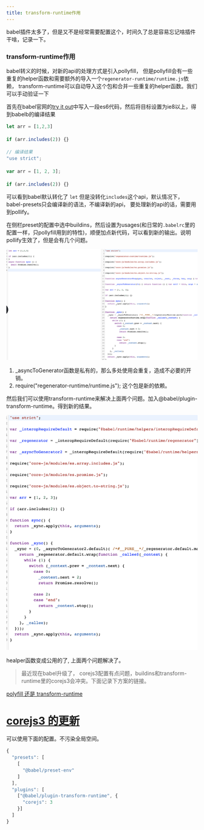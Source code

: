```yaml
---
title: transform-runtime作用
---
```


babel插件太多了，但是又不是经常需要配置这个，时间久了总是容易忘记啥插件干啥，记录一下。

### transform-runtime作用
babel转义的时候，对新的api的处理方式是引入pollyfill， 但是pollyfill会有一些重复的helper函数和需要额外的导入一个`regenerator-runtime/runtime.js`依赖， transform-runtime可以自动导入这个包和合并一些重复的helper函数。我们可以手动验证一下

首先在babel官网的[try it out](https://babeljs.io/repl)中写入一段es6代码，然后将目标设置为ie8以上，得到babelb的编译结果

```javascript
let arr = [1,2,3]

if (arr.includes(2)) {}

// 编译结果
"use strict";

var arr = [1, 2, 3];

if (arr.includes(2)) {}
```

可以看到babel默认转化了 `let` 但是没转化`includes`这个api，默认情况下，babel-presets只会编译新的语法，不编译新的api， 要处理新的api的话，需要用到pollify。



在侧栏preset的配置中选中buildins，然后设置为usages(和日常的`.babelrc`里的配置一样，只pollyfill用到的特性)，顺便加点新代码，可以看到新的输出。说明pollify生效了，但是会有几个问题。

![image-20210329100401529](images/image-20210329100401529.png)



1. _asyncToGenerator函数是私有的，那么多处使用会重复，造成不必要的开销。
2. require("regenerator-runtime/runtime.js"); 这个包是新的依赖。



然后我们可以使用transform-runtime来解决上面两个问题。加入@babel/plugin-transform-runtime。得到新的结果。

![image-20210329100658203](images/image-20210329100658203.png)

healper函数变成公用的了, 上面两个问题解决了。

> 最近现在babel升级了， corejs3配置有点问题，buildins和transform-runtime里的corejs3会冲突。下面记录下方案的链接。

[polyfill 还是 transform-runtime](https://segmentfault.com/a/1190000020237790)

# [corejs3 的更新](https://segmentfault.com/a/1190000020237817)

可以使用下面的配置。不污染全局空间。

```js
{
  "presets": [
    [
      "@babel/preset-env"
    ]
  ],
  "plugins": [
    ["@babel/plugin-transform-runtime", {
      "corejs": 3
    }]
  ]
}
```

